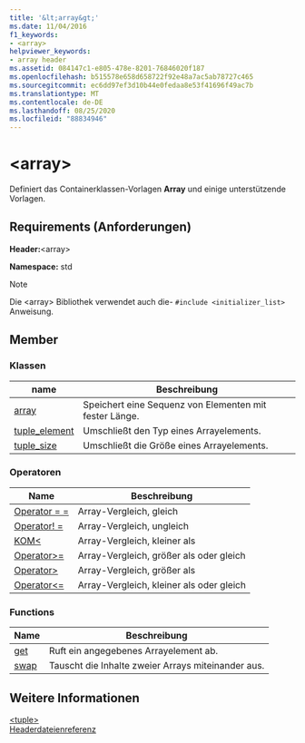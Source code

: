 ```yaml
---
title: '&lt;array&gt;'
ms.date: 11/04/2016
f1_keywords:
- <array>
helpviewer_keywords:
- array header
ms.assetid: 084147c1-e805-478e-8201-76846020f187
ms.openlocfilehash: b515578e658d658722f92e48a7ac5ab78727c465
ms.sourcegitcommit: ec6dd97ef3d10b44e0fedaa8e53f41696f49ac7b
ms.translationtype: MT
ms.contentlocale: de-DE
ms.lasthandoff: 08/25/2020
ms.locfileid: "88834946"
---
```

# <a name="ltarraygt"></a>&lt;array&gt;

Definiert das Containerklassen-Vorlagen **Array** und einige unterstützende Vorlagen.

## <a name="requirements"></a>Requirements (Anforderungen)

**Header:**\<array>

**Namespace:** std

> [!NOTE]
> Die \<array> Bibliothek verwendet auch die- `#include <initializer_list>` Anweisung.

## <a name="members"></a>Member

### <a name="classes"></a>Klassen

|name|Beschreibung|
|-|-|
|[array](../standard-library/array-class-stl.md)|Speichert eine Sequenz von Elementen mit fester Länge.|
|[tuple_element](../standard-library/tuple-element-class-tuple.md)|Umschließt den Typ eines Arrayelements.|
|[tuple_size](../standard-library/tuple-size-class-tuple.md)|Umschließt die Größe eines Arrayelements.|

### <a name="operators"></a>Operatoren

|Name|Beschreibung|
|-|-|
|[Operator = =](../standard-library/array-operators.md#op_eq_eq)|Array-Vergleich, gleich|
|[Operator! =](../standard-library/array-operators.md#op_neq)|Array-Vergleich, ungleich|
|[KOM\<](../standard-library/array-operators.md#op_lt)|Array-Vergleich, kleiner als|
|[Operator>=](../standard-library/array-operators.md#op_gt_eq)|Array-Vergleich, größer als oder gleich|
|[Operator>](../standard-library/array-operators.md#op_gt)|Array-Vergleich, größer als|
|[Operator<=](../standard-library/array-operators.md#op_lt_eq)|Array-Vergleich, kleiner als oder gleich|

### <a name="functions"></a>Functions

|Name|Beschreibung|
|-|-|
|[get](../standard-library/array-functions.md#get)|Ruft ein angegebenes Arrayelement ab.|
|[swap](../standard-library/array-functions.md#swap)|Tauscht die Inhalte zweier Arrays miteinander aus.|

## <a name="see-also"></a>Weitere Informationen

[\<tuple>](../standard-library/tuple.md)\
[Headerdateienreferenz](../standard-library/cpp-standard-library-header-files.md)
